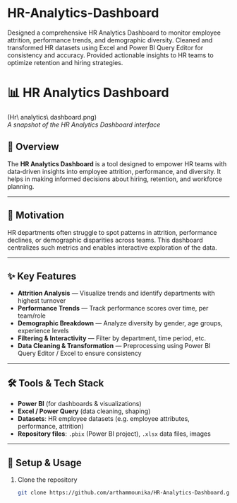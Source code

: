 # HR-Analytics-Dashboard
Designed a comprehensive HR Analytics Dashboard to monitor employee attrition, performance trends, and demographic diversity.  Cleaned and transformed HR datasets using Excel and Power BI Query Editor for consistency and accuracy. Provided actionable insights to HR teams to optimize retention and hiring strategies.

# 📊 HR Analytics Dashboard

(Hr\ analytics\ dashboard.png)  
*A snapshot of the HR Analytics Dashboard interface*

## 🧠 Overview  
The **HR Analytics Dashboard** is a tool designed to empower HR teams with data‐driven insights into employee attrition, performance, and diversity. It helps in making informed decisions about hiring, retention, and workforce planning.

---

## 🎯 Motivation  
HR departments often struggle to spot patterns in attrition, performance declines, or demographic disparities across teams. This dashboard centralizes such metrics and enables interactive exploration of the data.

---

## ✨ Key Features  
- **Attrition Analysis** — Visualize trends and identify departments with highest turnover  
- **Performance Trends** — Track performance scores over time, per team/role  
- **Demographic Breakdown** — Analyze diversity by gender, age groups, experience levels  
- **Filtering & Interactivity** — Filter by department, time period, etc.  
- **Data Cleaning & Transformation** — Preprocessing using Power BI Query Editor / Excel to ensure consistency  

---

## 🛠️ Tools & Tech Stack  
- **Power BI** (for dashboards & visualizations)  
- **Excel / Power Query** (data cleaning, shaping)  
- **Datasets**: HR employee datasets (e.g. employee attributes, performance, attrition)  
- **Repository files**: `.pbix` (Power BI project), `.xlsx` data files, images  

---

## 🎲 Setup & Usage  

1. Clone the repository  
   ```bash
   git clone https://github.com/arthammounika/HR-Analytics-Dashboard.git

